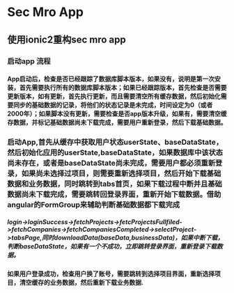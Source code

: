 # Sec Mro App
## 使用ionic2重构sec mro app
### 启动app 流程
#### App启动后，检查是否已经跟踪了数据库脚本版本，如果没有，说明是第一次安装，首先需要执行所有的数据库脚本版本；如果已经跟踪版本，首先检查是否需要更新版本，如有更新，首先执行更新，而且需要清空所有缓存数据，然后初始化需要同步的基础数据的记录，将他们的状态记录是未完成，时间设定为0（或者2000年）；如果脚本没有更新，需要检查是否app版本升级，如果有，需要清空缓存数据，并标记基础数据尚未下载完成，需要用户重新登录，然后下载基础数据。
### 启动App,首先从缓存中获取用户状态userState、baseDataState，然后初始化应用的userState,baseDataState，如果数据库中该状态尚未存在，或者是baseDataState尚未完成，需要用户都必须重新登录，如果尚未选择过项目，则需要重新选择项目，然后开始下载基础数据和业务数据，同时跳转到tabs首页，如果下载过程中断并且基础数据尚未下载完成，需要跳转回登录界面，重新开始下载数据。借助angular的FormGroup来辅助判断基础数据都下载完成
##### login->loginSuccess->fetchProjects->fetcProjectsFullfiled->fetchCompanies->fetchCompaniesCompleted->selectProject->tabsPage,同时downloadData(baseData,businessData)，如果中断下载，判断baseDataState，如果有一个不成功，立即跳转登录界面，重新登录下载数据。
#### 如果用户登录成功，检查用户换了账号，需要跳转到选择项目界面，重新选择项目，清空缓存的业务数据，然后重新下载业务数据.
